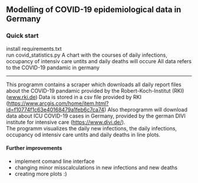 ﻿ 

## Modelling of COVID-19 epidemiological data in Germany  
  
  
### Quick start ####
install requirements.txt  
run covid_statistics.py
A chart with the courses of daily infections, occupancy of intensiv care untits and daily deaths will occure
All data refers to the COVID-19 pandamic in germany
  
-------------------------  
  
This programm contains a scraper which downloads all daily report files about the COVID-19 pandamic provided by the Robert-Koch-Institut (RKI) (www.rki.de)
Data is stored in a csv file provided by RKI (https://www.arcgis.com/home/item.html?id=f10774f1c63e40168479a1feb6c7ca74)
Also theprogramm will download data about ICU COVID-19 cases in Germany, provided by the german DIVI institute for intensive care (https://www.divi.de/).  
The programm visualizes  the daily new infections, the daily infections, occupancy od intensiv care untits and daily deaths in line plots. 
  
#### Further improvements ####
- implement comand line interface
- changing minor misscalculations in new infections and new deaths
- creating more plots :) 
  
